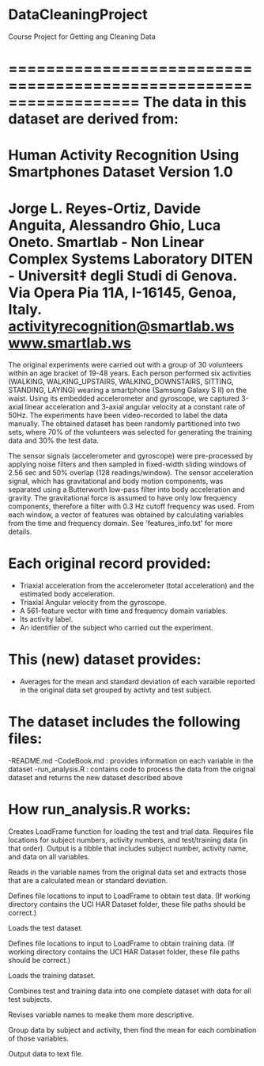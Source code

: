 # DataCleaningProject
 Course Project for Getting ang Cleaning Data

==================================================================
The data in this dataset are derived from:
==================================================================
Human Activity Recognition Using Smartphones Dataset
Version 1.0
==================================================================
Jorge L. Reyes-Ortiz, Davide Anguita, Alessandro Ghio, Luca Oneto.
Smartlab - Non Linear Complex Systems Laboratory
DITEN - Universit‡ degli Studi di Genova.
Via Opera Pia 11A, I-16145, Genoa, Italy.
activityrecognition@smartlab.ws
www.smartlab.ws
==================================================================

The original experiments were carried out with a group of 30 volunteers within an age bracket of 19-48 years. Each person performed six activities (WALKING, WALKING_UPSTAIRS, WALKING_DOWNSTAIRS, SITTING, STANDING, LAYING) wearing a smartphone (Samsung Galaxy S II) on the waist. Using its embedded accelerometer and gyroscope, we captured 3-axial linear acceleration and 3-axial angular velocity at a constant rate of 50Hz. The experiments have been video-recorded to label the data manually. The obtained dataset has been randomly partitioned into two sets, where 70% of the volunteers was selected for generating the training data and 30% the test data. 

The sensor signals (accelerometer and gyroscope) were pre-processed by applying noise filters and then sampled in fixed-width sliding windows of 2.56 sec and 50% overlap (128 readings/window). The sensor acceleration signal, which has gravitational and body motion components, was separated using a Butterworth low-pass filter into body acceleration and gravity. The gravitational force is assumed to have only low frequency components, therefore a filter with 0.3 Hz cutoff frequency was used. From each window, a vector of features was obtained by calculating variables from the time and frequency domain. See 'features_info.txt' for more details. 

 Each original record provided:
======================================

- Triaxial acceleration from the accelerometer (total acceleration) and the estimated body acceleration.
- Triaxial Angular velocity from the gyroscope. 
- A 561-feature vector with time and frequency domain variables. 
- Its activity label. 
- An identifier of the subject who carried out the experiment.

This (new) dataset provides:
=========================================

- Averages for the mean and standard deviation of each varaible reported in the original data set grouped by activty and test subject.

The dataset includes the following files:
=========================================

-README.md
-CodeBook.md : provides information on each variable in the dataset
-run_analysis.R : contains code to process the data from the orignal dataset and returns the new dataset described above

How run_analysis.R works:
=========================================

  Creates LoadFrame function for loading the test and trial data.  Requires file locations for subject numbers, activity numbers, and test/training data (in that order).  Output is a tibble that includes subject number, activity name, and data on all variables.

  Reads in the variable names from the original data set and extracts those that are a calculated mean or standard deviation.

  Defines file locations to input to LoadFrame to obtain test data.  (If working directory contains the UCI HAR Dataset folder, these file paths should be correct.)

  Loads the test dataset.

  Defines file locations to input to LoadFrame to obtain training data.  (If working directory contains the UCI HAR Dataset folder, these file paths should be correct.)

  Loads the training dataset.

  Combines test and training data into one complete dataset with data for all test subjects.

  Revises variable names to meake them more descriptive.

  Group data by subject and activity, then find the mean for each combination of those variables.

  Output data to text file.